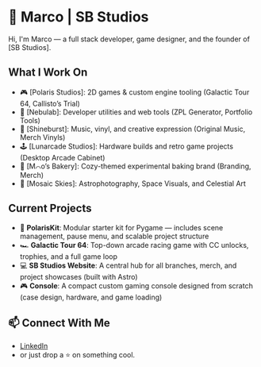 # 🌌 Marco | SB Studios

Hi, I'm Marco — a full stack developer, game designer, and the founder of [SB Studios].

## What I Work On
- 🎮 [Polaris Studios]: 2D games & custom engine tooling (Galactic Tour 64, Callisto’s Trial)
- 🧪 [Nebulab]: Developer utilities and web tools (ZPL Generator, Portfolio Tools)
- 🎵 [Shineburst]: Music, vinyl, and creative expression (Original Music, Merch Vinyls)
- 🕹️ [Lunarcade Studios]: Hardware builds and retro game projects (Desktop Arcade Cabinet)
- 🍰 [M⌒o’s Bakery]: Cozy-themed experimental baking brand (Branding, Merch)
- 🌌 [Mosaic Skies]: Astrophotography, Space Visuals, and Celestial Art

## Current Projects
- 🧩 **PolarisKit**: Modular starter kit for Pygame — includes scene management, pause menu, and scalable project structure
- 🏎️ **Galactic Tour 64**: Top-down arcade racing game with CC unlocks, trophies, and a full game loop
- 💻 **SB Studios Website**: A central hub for all branches, merch, and project showcases (built with Astro)
- 🎮 **Console**: A compact custom gaming console designed from scratch (case design, hardware, and game loading)

## 📫 Connect With Me
- [LinkedIn](https://www.linkedin.com/in/marco-a-gonzalez99)
- or just drop a ⭐️ on something cool.
